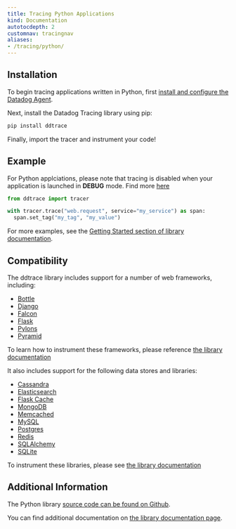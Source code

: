 ```yaml
---
title: Tracing Python Applications
kind: Documentation
autotocdepth: 2
customnav: tracingnav
aliases:
- /tracing/python/
---
```


## Installation

To begin tracing applications written in Python, first [install and configure the Datadog Agent](/tracing#installing-the-agent).

Next, install the Datadog Tracing library using pip:

```python
pip install ddtrace
```

Finally, import the tracer and instrument your code!


## Example

<div class="alert alert-info">
For Python applciations, please note that tracing is disabled when your application is launched in <b>DEBUG</b> mode. Find more <a href="http://pypi.datadoghq.com/trace/docs/#module-ddtrace.contrib.django">here</a>
</div>

```python
from ddtrace import tracer

with tracer.trace("web.request", service="my_service") as span:
  span.set_tag("my_tag", "my_value")
```

For more examples, see the [Getting Started section of library documentation](http://pypi.datadoghq.com/trace/docs/#get-started).

## Compatibility

The ddtrace library includes support for a number of web frameworks, including:

- [Bottle](https://bottlepy.org/)
- [Django](https://www.djangoproject.com/)
- [Falcon](https://falconframework.org/)
- [Flask](http://flask.pocoo.org/)
- [Pylons](http://pylonsproject.org/)
- [Pyramid](https://trypyramid.com/)

To learn how to instrument these frameworks, please reference [the library documentation](http://pypi.datadoghq.com/trace/docs/#web-frameworks)

It also includes support for the following data stores and libraries:

- [Cassandra](http://cassandra.apache.org/)
- [Elasticsearch](https://www.elastic.co/products/elasticsearch)
- [Flask Cache](https://pythonhosted.org/Flask-Cache/)
- [MongoDB](https://www.mongodb.com/what-is-mongodb)
- [Memcached](https://memcached.org/)
- [MySQL](https://www.mysql.com/)
- [Postgres](https://www.postgresql.org/)
- [Redis](https://redis.io/)
- [SQLAlchemy](http://www.sqlalchemy.org/)
- [SQLite](https://www.sqlite.org/)

To instrument these libraries, please see [the library documentation](http://pypi.datadoghq.com/trace/docs/#other-libraries)

## Additional Information

The Python library [source code can be found on Github](https://github.com/DataDog/dd-trace-py).

You can find additional documentation on [the library documentation page](http://pypi.datadoghq.com/trace/docs/).
